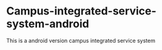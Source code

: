 # Campus-integrated-service-system-android
This is a android version campus integrated service system
